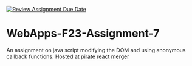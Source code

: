 [![Review Assignment Due Date](https://classroom.github.com/assets/deadline-readme-button-24ddc0f5d75046c5622901739e7c5dd533143b0c8e959d652212380cedb1ea36.svg)](https://classroom.github.com/a/Kv-XePEp)
# WebApps-F23-Assignment-7
An assignment on java script modifying the DOM and using anonymous callback functions.
Hosted at
[pirate](https://44-563-webapps-f23.github.io/44563-webapps-f23-assignment7-AjitUbbanapally/pirate.html)
[react](https://44-563-webapps-f23.github.io/44563-webapps-f23-assignment7-AjitUbbanapally/react.html)
[merger](https://44-563-webapps-f23.github.io/44563-webapps-f23-assignment7-AjitUbbanapally/merger.html)

